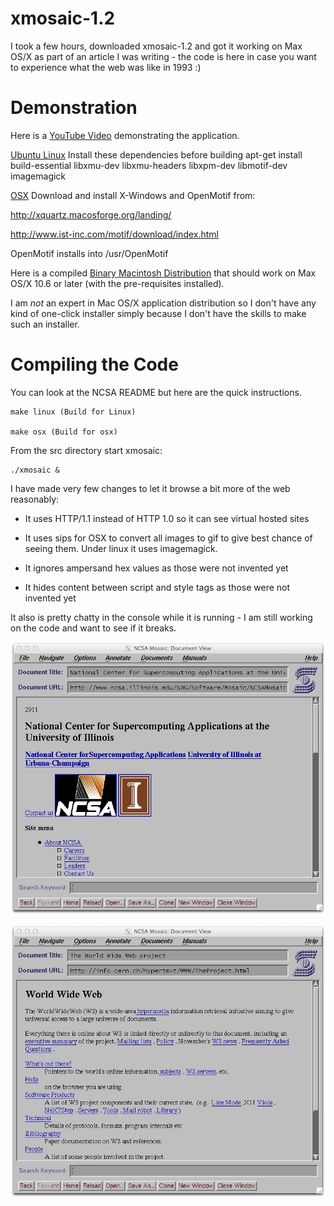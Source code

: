 xmosaic-1.2
===========

I took a few hours, downloaded xmosaic-1.2 and got it working on Max OS/X as part
of an article I was writing - the code is here in case you want to experience what the
web was like in 1993 :)

Demonstration
=============

Here is a [YouTube Video](http://www.youtube.com/watch?v=bxx528av7ns) demonstrating the 
application.


<u>Ubuntu Linux</u>
Install these dependencies before building
apt-get install build-essential libxmu-dev libxmu-headers libxpm-dev libmotif-dev imagemagick

<u>OSX</u> 
Download and install X-Windows and OpenMotif from:

http://xquartz.macosforge.org/landing/

http://www.ist-inc.com/motif/download/index.html

OpenMotif installs into /usr/OpenMotif

Here is a compiled [Binary Macintosh Distribution](https://github.com/csev/xmosaic-1.2/blob/master/XMosaic.zip?raw=true) 
that should work on Max OS/X 10.6 or later (with the pre-requisites installed).

I am *not* an expert in Mac OS/X application distribution so I don't have 
any kind of one-click installer simply because I don't have the skills to 
make such an installer.

Compiling the Code
==================

You can look at the NCSA README but here are the quick instructions.

	make linux (Build for Linux)

	make osx (Build for osx)

From the src directory start xmosaic:

    ./xmosaic &

I have made very few changes to let it browse a bit more of the web
reasonably:

* It uses HTTP/1.1 instead of HTTP 1.0 so it can see virtual hosted sites

* It uses sips for OSX to convert all images to gif to give best chance of seeing them. Under linux it uses imagemagick.

* It ignores ampersand hex values as those were not invented yet

* It hides content between script and style tags as those were not invented yet

It also is pretty chatty in the console while it is running - I am still 
working on the code and want to see if it breaks.

![XMosaic 1.2 running on Max OSX](XMosaic/xmosaic.jpg)

![XMosaic 1.2 viewing info.cern.ch](XMosaic/info-cern.jpg)


